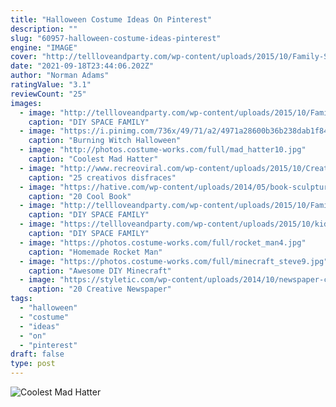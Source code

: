 ```yaml
---
title: "Halloween Costume Ideas On Pinterest"
description: ""
slug: "60957-halloween-costume-ideas-pinterest"
engine: "IMAGE"
cover: "http://tellloveandparty.com/wp-content/uploads/2015/10/Family-Space-Costume-ideas-Tell-Love-and-Party.jpg"
date: "2021-09-18T23:44:06.202Z"
author: "Norman Adams"
ratingValue: "3.1"
reviewCount: "25"
images:
  - image: "http://tellloveandparty.com/wp-content/uploads/2015/10/Family-Space-Costume-ideas-Tell-Love-and-Party.jpg"
    caption: "DIY SPACE FAMILY"
  - image: "https://i.pinimg.com/736x/49/71/a2/4971a28600b36b238dab1f8464dbf635.jpg"
    caption: "Burning Witch Halloween"
  - image: "http://photos.costume-works.com/full/mad_hatter10.jpg"
    caption: "Coolest Mad Hatter"
  - image: "http://www.recreoviral.com/wp-content/uploads/2015/10/Creativos-disfraces-para-mujeres-embarazadas-4.jpg"
    caption: "25 creativos disfraces"
  - image: "https://hative.com/wp-content/uploads/2014/05/book-sculptures/5-book-sculpture.jpg"
    caption: "20 Cool Book"
  - image: "http://tellloveandparty.com/wp-content/uploads/2015/10/Family-futuristic-costume-Tell-love-and-Party.jpg"
    caption: "DIY SPACE FAMILY"
  - image: "https://tellloveandparty.com/wp-content/uploads/2015/10/kids-space-costume-ideas-Tell-Love-and-party.jpg"
    caption: "DIY SPACE FAMILY"
  - image: "https://photos.costume-works.com/full/rocket_man4.jpg"
    caption: "Homemade Rocket Man"
  - image: "https://photos.costume-works.com/full/minecraft_steve9.jpg"
    caption: "Awesome DIY Minecraft"
  - image: "https://styletic.com/wp-content/uploads/2014/10/newspaper-craft-fashion-ideas/6-creative-newspaper-craft-fashion-ideas.jpg"
    caption: "20 Creative Newspaper"
tags:
  - "halloween"
  - "costume"
  - "ideas"
  - "on"
  - "pinterest"
draft: false
type: post
---
```



![Coolest Mad Hatter](http://photos.costume-works.com/full/mad_hatter10.jpg "Coolest Mad Hatter")


<!--inArticleAds-->

<!--galleryOne-->


<!--inArticleAds-->

<!--galleryTwo-->


<!--galleryThree-->

